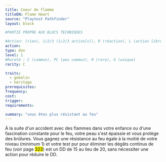 ```yaml
---
title: Coeur de flamme
titleEN: Flame Heart
source: "Playtest Pathfinder"
layout: block

#PARTIE PROPRE AUX BLOCS TECHNIQUES

#Action: (rien), 1/2/3 (1/2/3 action[s]), R (réaction), L (action libre)
action: 
type: don
level: 1
#Rareté : C (commun), PC (peu commun), R (rare), U (unique)
rarity: C

traits:
  - gobelin
  - héritage
prerequisites:
frequency:
cost:
trigger:
requirements:

summary: "vous êtes plus résistant au feu"
---
```


À la suite d'un accident avec des flammes dans votre enfance ou d'une fascination constante pour le feu, votre peau s'est épaissie et vous protège des brûlures. Vous gagnez une résistance au feu égale à la moitié de votre niveau (minimum 1) et votre test pur pour éliminer les dégâts continus de feu (voir page <mark>323</mark>) est un DD de 15 au lieu de 20, sans nécessiter une action pour réduire le DD.